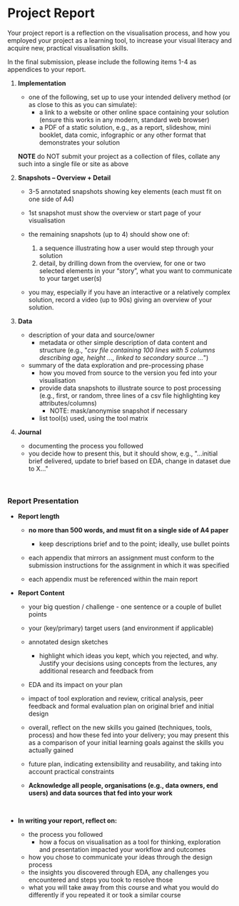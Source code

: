# Project Report

Your project report is a reflection on the visualisation process, and how you employed your project as a learning tool, to increase your visual literacy and acquire new, practical visualisation skills. 

In the final submission, please include the following items 1-4 as appendices to your report.

<a name = "appendices"></a>

1. __Implementation__
    * one of the following, set up to use your intended delivery method (or as close to this as you can simulate):
        * a link to a website or other online space containing your solution (ensure this works in any modern, standard web browser)
        * a PDF of a static solution, e.g., as a report, slideshow, mini booklet, data comic, infographic or any other format that demonstrates your solution
    
    __NOTE__ do NOT submit your project as a collection of files, collate any such into a single file or site as above

2. __Snapshots &ndash; Overview + Detail__
    * 3-5 annotated snapshots showing key elements (each must fit on one side of A4)
    * 1st snapshot must show the overview or start page of your visualisation
    * the remaining snapshots (up to 4) should show one of:
        1. a sequence illustrating how a user would step through your solution
        1. detail, by drilling down from the overview, for one or two selected elements in your “story”, what you want to communicate to your target user(s)

    * you may, especially if you have an interactive or a relatively complex solution, record a video (up to 90s) giving an overview of your solution.

3. __Data__ 
    * description of your data and source/owner
        * metadata or other simple description of data content and structure (e.g., "_csv file containing 100 lines with 5 columns describing age, height ..., linked to secondary source ..._")
    * summary of the data exploration and pre-processing phase
        * how you moved from source to the version you fed into your visualisation
        * provide data snapshots to illustrate source to post processing (e.g., first, or random, three lines of a csv file highlighting key attributes/columns)
            * NOTE: mask/anonymise snapshot if necessary
        * list tool(s) used, using the tool matrix

4. __Journal__
    * documenting the process you followed
    * you decide how to present this, but it should show, e.g., "...initial brief delivered, update to brief based on EDA, change in dataset due to X..."
    
<p>&nbsp;</p>
<a name = "report_"></a>

### Report Presentation

* __Report length__
    * __no more than 500 words, and must fit on a single side of A4 paper__
      * keep descriptions brief and to the point; ideally, use bullet points

    * each appendix that mirrors an assignment must conform to the submission instructions for the assignment in which it was specified 
    * each appendix must be referenced within the main report

* __Report Content__
    * your big question / challenge - one sentence or a couple of bullet points
    * your (key/primary) target users (and environment if applicable)
    * annotated design sketches
        * highlight which ideas you kept, which you rejected, and why. Justify your decisions using concepts from the lectures, any additional research and feedback from 
     * EDA and its impact on your plan
    * impact of tool exploration and review, critical analysis, peer feedback and formal evaluation plan on original brief and initial design  
    * overall, reflect on the new skills you gained (techniques, tools, process) and how these fed into your delivery; you may present this as a comparison of your initial learning goals against the skills you actually gained
    * future plan, indicating extensibility and reusability, and taking into account practical constraints

    * __Acknowledge all people, organisations (e.g., data owners, end users) and data sources that fed into your work__

<p>&nbsp;</p>

* __In writing your report, reflect on:__

    * the process you followed
        * how a focus on visualisation as a tool for thinking, exploration and presentation impacted your workflow and outcomes
    * how you chose to communicate your ideas through the design process
    * the insights you discovered through EDA, any challenges you encountered and steps you took to resolve those
    * what you will take away from this course and what you would do differently if you repeated it or took a similar course


